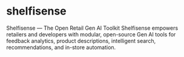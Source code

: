 # shelfisense
Shelfisense — The Open Retail Gen AI Toolkit  Shelfisense empowers retailers and developers with modular, open-source Gen AI tools for feedback analytics, product descriptions, intelligent search, recommendations, and in-store automation.
